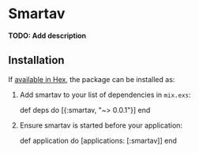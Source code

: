 # Smartav

**TODO: Add description**

## Installation

If [available in Hex](https://hex.pm/docs/publish), the package can be installed as:

  1. Add smartav to your list of dependencies in `mix.exs`:

        def deps do
          [{:smartav, "~> 0.0.1"}]
        end

  2. Ensure smartav is started before your application:

        def application do
          [applications: [:smartav]]
        end

